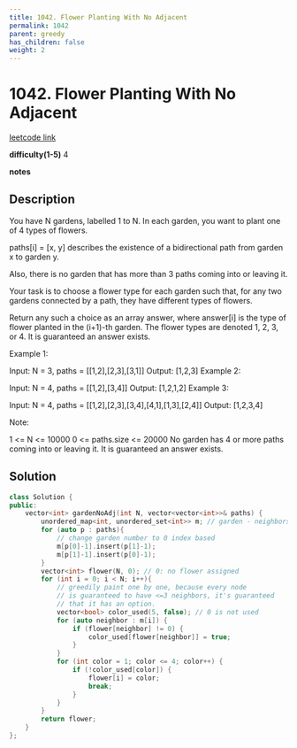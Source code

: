 ```yaml
---
title: 1042. Flower Planting With No Adjacent
permalink: 1042
parent: greedy
has_children: false
weight: 2
---
```

# 1042. Flower Planting With No Adjacent
[leetcode link](https://leetcode.com/problems/flower-planting-with-no-adjacent/)

**difficulty(1-5)** 
4

**notes**   


## Description
You have N gardens, labelled 1 to N.  In each garden, you want to plant one of 4 types of flowers.

paths[i] = [x, y] describes the existence of a bidirectional path from garden x to garden y.

Also, there is no garden that has more than 3 paths coming into or leaving it.

Your task is to choose a flower type for each garden such that, for any two gardens connected by a path, they have different types of flowers.

Return any such a choice as an array answer, where answer[i] is the type of flower planted in the (i+1)-th garden.  The flower types are denoted 1, 2, 3, or 4.  It is guaranteed an answer exists.

 

Example 1:

Input: N = 3, paths = [[1,2],[2,3],[3,1]]
Output: [1,2,3]
Example 2:

Input: N = 4, paths = [[1,2],[3,4]]
Output: [1,2,1,2]
Example 3:

Input: N = 4, paths = [[1,2],[2,3],[3,4],[4,1],[1,3],[2,4]]
Output: [1,2,3,4]
 

Note:

1 <= N <= 10000
0 <= paths.size <= 20000
No garden has 4 or more paths coming into or leaving it.
It is guaranteed an answer exists.

## Solution
```c++
class Solution {
public:
    vector<int> gardenNoAdj(int N, vector<vector<int>>& paths) {
        unordered_map<int, unordered_set<int>> m; // garden - neighbors
        for (auto p : paths){
            // change garden number to 0 index based
            m[p[0]-1].insert(p[1]-1);
            m[p[1]-1].insert(p[0]-1);
        }
        vector<int> flower(N, 0); // 0: no flower assigned
        for (int i = 0; i < N; i++){
            // greedily paint one by one, because every node
            // is guaranteed to have <=3 neighbors, it's guaranteed
            // that it has an option.
            vector<bool> color_used(5, false); // 0 is not used
            for (auto neighbor : m[i]) {
                if (flower[neighbor] != 0) {
                    color_used[flower[neighbor]] = true;
                }
            }
            for (int color = 1; color <= 4; color++) {
                if (!color_used[color]) {
                    flower[i] = color;
                    break;
                }
            }
        }
        return flower;
    }
};
```
<!-- 
Default label
{: .label }

Blue label
{: .label .label-blue }

Stable
{: .label .label-green }

New release
{: .label .label-purple }

Coming soon
{: .label .label-yellow }

Deprecated
{: .label .label-red } -->
